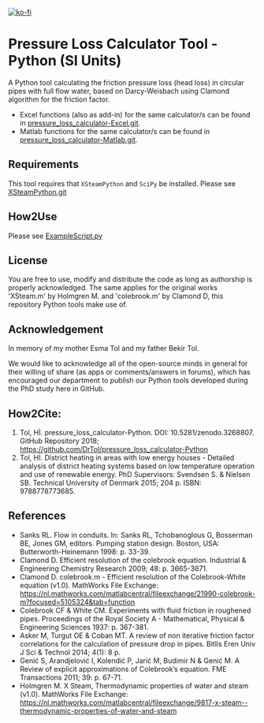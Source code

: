 [![ko-fi](https://ko-fi.com/img/githubbutton_sm.svg)](https://ko-fi.com/F2F01JB1KE)

# Pressure Loss Calculator Tool - Python (SI Units)
A Python tool calculating the friction pressure loss (head loss) in circular pipes with full flow water, based on Darcy-Weisbach using Clamond algorithm for the friction factor. 

- Excel functions (also as add-in) for the same calculator/s can be found in [pressure_loss_calculator-Excel.git](https://github.com/DrTol/pressure_loss_calculator-Excel.git).
- Matlab functions for the same calculator/s can be found in [pressure_loss_calculator-Matlab.git](https://github.com/DrTol/pressure_loss_calculator-Matlab).

## Requirements
This tool requires that `XSteamPython` and `SciPy` be installed. Please see [XSteamPython.git](https://github.com/raldridge11/XSteamPython)

## How2Use
Please see [ExampleScript.py](https://github.com/DrTol/pressure_loss_calculator-Python/blob/master/ExampleScript.py)

## License
You are free to use, modify and distribute the code as long as authorship is properly acknowledged. The same applies for the original works 'XSteam.m' by Holmgren M. and 'colebrook.m' by Clamond D, this repository Python tools make use of.

## Acknowledgement 
In memory of my mother Esma Tol and my father Bekir Tol.

We would like to acknowledge all of the open-source minds in general for their willing of share (as apps or comments/answers in forums), which has encouraged our department to publish our Python tools developed during the PhD study here in GitHub.

## How2Cite:
1. Tol, Hİ. pressure_loss_calculator-Python. DOI: 10.5281/zenodo.3268807. GitHub Repository 2018; https://github.com/DrTol/pressure_loss_calculator-Python
2. Tol, Hİ. District heating in areas with low energy houses - Detailed analysis of district heating systems based on low temperature operation and use of renewable energy. PhD Supervisors: Svendsen S. & Nielsen SB. Technical University of Denmark 2015; 204 p. ISBN: 9788778773685.

## References
- Sanks RL. Flow in conduits. In: Sanks RL, Tchobanoglous G, Bosserman BE, Jones GM, editors. Pumping station design. Boston, USA: Butterworth-Heinemann 1998: p. 33-39.
- Clamond D. Efficient resolution of the colebrook equation. Industrial & Engineering Chemistry Research 2009; 48: p. 3665-3671.
- Clamond D. colebrook.m - Efficient resolution of the Colebrook-White equation (v1.0). MathWorks File Exchange: https://nl.mathworks.com/matlabcentral/fileexchange/21990-colebrook-m?focused=5105324&tab=function
- Colebrook CF & White CM. Experiments with fluid friction in roughened pipes. Proceedings of the Royal Society A - Mathematical, Physical & Engineering Sciences 1937: p. 367-381.
- Asker M, Turgut OE & Coban MT. A review of non iterative friction factor correlations for the calculation of pressure drop in pipes. Bitlis Eren Univ J Sci & Technol 2014; 4(1): 8 p. 
- Genić S, Arandjelović I, Kolendić P, Jarić M, Budimir N & Genić M. A Review of explicit approximations of Colebrook’s equation. FME Transactions 2011; 39: p. 67-71. 
- Holmgren M. X Steam, Thermodynamic properties of water and steam (v1.0). MathWorks File Exchange: https://nl.mathworks.com/matlabcentral/fileexchange/9817-x-steam--thermodynamic-properties-of-water-and-steam
